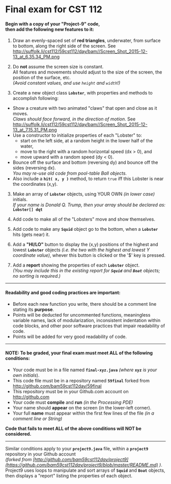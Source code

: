 # Final exam for CST 112

#### Begin with a copy of your "Project-9" code, <BR> then add the following new features to it:
1. Draw an evenly-spaced set of __red triangles__, underwater, from surface to bottom, along the right side of the screen.    See http://suffolk.li/cst112/59cst112/day/bam//Screen_Shot_2015-12-13_at_6.35.34_PM.png

2. Do __not__ assume the screen size is constant.  
  All features and movements should adjust to the size of the screen, the position of the surface, etc.  
  *(Avoid constant values, and use `height` and `width`!)*

3. Create a new object class **`Lobster`**, with properties and methods to accomplish following:
  * Show a creature with two animated "claws" that open and close as it moves.  
    _Claws should face forward, in the direction of motion_.
   See http://suffolk.li/cst112/59cst112/day/bam//Screen_Shot_2015-12-13_at_7.15.31_PM.png
  * Use a constructor to initialize properties of each "Lobster" to:
    * start on the left side, at a random height in the lower half of the water, 
    * move to the right with a random horizontal speed (dx > 0), and
    * move upward with a random speed (dy < 0).
  * Bounce off the surface and bottom (reversing dy) and bounce off the sides (reversing dx).  
    _You may re-use old code from pool-table Ball objects._
  * Also include a **`hit( x, y )`** method, to return `true` iff this Lobster is near the coordinates (x,y).

3. Make an array of **`Lobster`** objects, using YOUR OWN _(in lower case)_ initials.  
   _If your name is Donald Q. Trump, then your array should be declared as:_  **`Lobster[] dqt`** 

5. Add code to make all of the "Lobsters" move and show themselves.

6. Add code to make any **`Squid`** object go to the bottom, when a **`Lobster`** hits (gets near) it. 

8. Add a __"HI/LO"__ button to display the (x,y) positions of the highest and lowest **`Lobster`** objects _(i.e. the two with the highest and lowest Y coordinate value)_, whever this button is clicked or the '$' key is pressed.

7. Add a __report__ showing the properties of each **`Lobster`** object.  
    _(You may include this in the existing report for **`Squid`** and **`Boat`** objects; no sorting is required.)_

____
#### Readability and good coding practices are important:
- Before each new function you write, there should be a comment line stating its __purpose__.  
- Points will be deducted for uncommented functions, meaningless variable names, lack of modularization, inconsistent indentation within code blocks, and other poor software practices that impair readability of code.  
- Points will be added for very good readability of code.

___
#### NOTE:  To be graded, your final exam must meet ALL of the following conditions:
- Your code must be in a file named **`final-xyz.java`** _(where_ **`xyz`** _is your own initials_).
- This code file must be in a repository named **`59final`** forked from http://github.com/bam59cst112day/59final
- This repository must be in your Github.com account on http://github.com
- Your code must __compile__ and __run__ *(in the Processing PDE)*
- Your name should __appear__ on the screen (in the lower-left corner).
- Your full __name__ must appear within the first few lines of the file *(in a comment line or String)*

**Code that fails to meet ALL of the above conditions will NOT be considered.**
___
Similar conditions apply to your **`project9.java`** file, within a **`project9`** repository in your Github account  
_(forked from [http://github.com/bam59cst112day/project9](https://github.com/bam59cst112day/project9/blob/master/README.md) )_.  
Project9 uses loops to manipulate and sort arrays of **`Squid`** and **`Boat`** objects, then displays a "report" listing the properties of each object.
